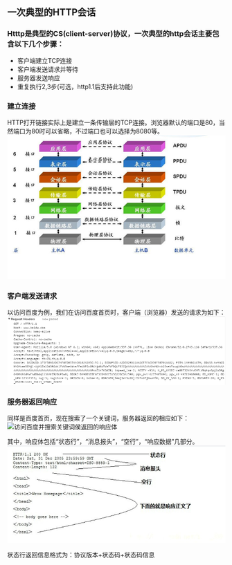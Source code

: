 ## 一次典型的HTTP会话

### Htttp是典型的CS(client-server)协议，一次典型的http会话主要包含以下几个步骤：
- 客户端建立TCP连接
- 客户端发送请求并等待
- 服务器发送响应
- 重复执行2,3步(可选，http1.1后支持此功能)

### 建立连接
HTTP打开链接实际上是建立一条传输层的TCP连接。浏览器默认的端口是80，当然端口为80时可以省略，不过端口也可以选择为8080等。
![计算机网络层级结构](img/计算机网络层级结构.png)

### 客户端发送请求
以访问百度为例，我们在访问百度首页时，客户端（浏览器）发送的请求为如下：
![访问百度首页的请求体](img/访问百度首页的请求体.png)

### 服务器返回响应
同样是百度首页，现在搜索了一个关键词，服务器返回的相应如下：
![访问百度并搜索关键词侯返回的响应体](img/访问百度并搜索关键词侯返回的响应体.png)

其中，响应体包括“状态行”，“消息报头”，“空行”，“响应数据”几部分。
![典型的响应体](img/典型的响应体.png)

状态行返回信息格式为：协议版本+状态码+状态码信息
